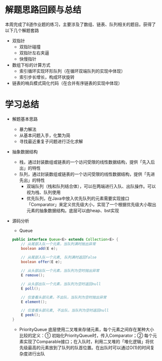 # 解题思路回顾与总结
本周完成了8道作业题的练习，主要涉及了数组、链表、队列相关的题目。获得了以下几个解题套路
- 双指针
    - 双指针碰撞
    - 双指针左右夹逼
    - 快慢指针
- 数组下标的计算方式
    - 索引循环实现环形队列（在循环双端队列的实现中体现）
    - 索引步长增长，构成环状旋转
- 链表的哨兵模式简化代码（在合并有序链表的实现中体现）

# 学习总结
- 解题基本思路
    - 暴力解法
    - 从基本问题入手，化繁为简
    - 寻找最近重复子问题进行泛化求解

- 抽象数据结构
    - 栈，通过封装数组或链表的一个访问受限的线性数据结构，提供「先入后出」的特性
    - 队列，通过封装数组或链表的一个访问受限的线性数据结构，提供「先进先出」的特性
        - 双端队列（栈和队列结合体），可以在两端进行入队、出队操作。可以视为栈、队列使用
        - 优先队列，在Java中放入优先队列的元素需要实现接口「Comparator」来定义优先级大小，实现了一个根据优先级大小取出元素的抽象数据结构。底层可以由heap、bst实现

- 源码分析
    - Queue
    ```java
    public interface Queue<E> extends Collection<E> {
        // 从尾部入队一个元素，当队列满时抛出异常
        boolean add(E e);
        
        // 从尾部入队一个元素, 队列满时返回false
        boolean offer(E e);

        // 从头部出队一个元素，当队列为空时抛出异常
        E remove();

        // 从头部出队一个元素，当队列为空时返回null
        E poll();

        // 仅查看头部元素，不出队，当队列为空时抛出异常
        E element();

        // 仅查看头部元素, 不出队，当队列为空时返回null
        E peek();
    }
    ```
    - PriorityQueue
    底层使用二叉堆来存储元素，每个元素之间存在某种大小比较的定义：① 初始化PriorityQueue时，传入Comparator；② 每个元素实现了Comparable接口；在入队时，利用二叉堆的「堆化逻辑」将优先级最高的元素放到了队列的队首位置。在出队时可以通过O(1)的时间复杂度进行出队
